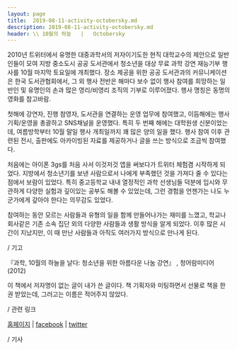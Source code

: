```yaml
---
layout: page
title:  2019-08-11-activity-octobersky.md
description: 2019-08-11-activity-octobersky.md
header: \\ 10월의 하늘   |   Octobersky
---
```


2010년 트위터에서 유명한 대중과학서의 저자이기도한 현직 대학교수의 제안으로 일반인들이 모여 지방 중소도시 공공 도서관에서 청소년을 대상 무료 과학 강연 재능기부 행사를 10월 마지막 토요일에 개최했다. 장소 제공을 위한 공공 도서관과의 커뮤니케이션은 한국 도서관협회에서, 그 외 행사 전반은 해마다 보수 없이 행사 참여를 희망하는 일반인 및 유명인의 손과 많은 영리/비영리 조직의 기부로 이루어졌다. 행사 명칭은 동명의 영화를 참고바람.


첫해에 강연자, 진행 참영자, 도서관을 연결하는 운영 업무에 참여했고, 이듬해에는 행사 기획/운영을 총괄하고 SNS채널을 운영했다. 
특히 두 번째 해에는 대학원생 신분이었는데, 여름방학부터 10월 말일 행사 개최일까지 꽤 많은 양의 일을 했다. 행사 참여 이후 관련된 전시, 출판에도 아카이빙된 자료를 제공하거나 글을 쓰는 방식으로 조금씩 참여했다. 


처음에는 아이폰 3gs를 처음 사서 이것저것 앱을 써보다가 트위터 체험겸 시작하게 되었다. 지방에서 청소년기를 보낸 사람으로서 나에게 부족했던 것을 가져다 줄 수 있다는 점에서 보람이 있었다. 특히 중고등학교 내내 열정적인 과학 선생님들 덕분에 입시와 무관하게 다양한 실험과 깊이있는 공부도 해볼 수 있었는데, 그런 경험을 언젠가는 나도 누군가에게 갚아야 한다는 의무감도 있었다.


참여하는 동안 모르는 사람들과 유형의 일을 함께 만들어나가는 재미를 느꼈고, 학교나 회사같은 기존 소속 집단 외의 다양한 사람들과 생활 방식을 알게 되었다. 이후 많은 시간이 지났지만, 이 때 만난 사람들과 아직도 여러가지 방식으로 만나게 된다. 



/ 기고

『과학, 10월의 하늘을 날다: 청소년을 위한 아름다운 나눔 강연』 , 청어람미디어 (2012) 


이 책에서 저자명이 없는 글이 내가 쓴 글이다. 책 기획자와 미팅하면서 선물로 책을 한 권 받았는데, 그러고는 이름은 적어주지 않았다.



/ 관련 링크

[홈페이지]() \|  [facebook]() \|  [twitter]()



/ 기사
